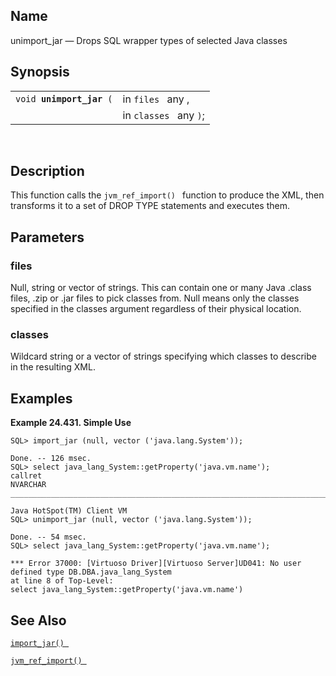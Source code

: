 <div id="fn_unimport_jar" class="refentry">

<div class="titlepage">

</div>

<div class="refnamediv">

## Name

unimport_jar — Drops SQL wrapper types of selected Java classes

</div>

<div class="refsynopsisdiv">

## Synopsis

<div id="fsyn_unimport_jar" class="funcsynopsis">

|                               |                        |
|-------------------------------|------------------------|
| `void `**`unimport_jar`**` (` | in `files ` any ,      |
|                               | in `classes ` any `)`; |

<div class="funcprototype-spacer">

 

</div>

</div>

</div>

<div id="desc_unimport_jar" class="refsect1">

## Description

This function calls the `jvm_ref_import() ` function to produce the XML,
then transforms it to a set of DROP TYPE statements and executes them.

</div>

<div id="params_unimport_jar" class="refsect1">

## Parameters

<div id="id116197" class="refsect2">

### files

Null, string or vector of strings. This can contain one or many Java
.class files, .zip or .jar files to pick classes from. Null means only
the classes specified in the classes argument regardless of their
physical location.

</div>

<div id="id116200" class="refsect2">

### classes

Wildcard string or a vector of strings specifying which classes to
describe in the resulting XML.

</div>

</div>

<div id="examples_unimport_jar" class="refsect1">

## Examples

<div id="ex_unimport_jar" class="example">

**Example 24.431. Simple Use**

<div class="example-contents">

``` screen
SQL> import_jar (null, vector ('java.lang.System'));

Done. -- 126 msec.
SQL> select java_lang_System::getProperty('java.vm.name');
callret
NVARCHAR
_______________________________________________________________________________

Java HotSpot(TM) Client VM
SQL> unimport_jar (null, vector ('java.lang.System'));

Done. -- 54 msec.
SQL> select java_lang_System::getProperty('java.vm.name');

*** Error 37000: [Virtuoso Driver][Virtuoso Server]UD041: No user defined type DB.DBA.java_lang_System
at line 8 of Top-Level:
select java_lang_System::getProperty('java.vm.name')
```

</div>

</div>

  

</div>

<div id="seealso_unimport_jar" class="refsect1">

## See Also

<a href="fn_import_jar.html" class="link" title="import_jar"><code
class="function">import_jar() </code></a>

<a href="fn_jvm_ref_import.html" class="link"
title="jvm_ref_import"><code
class="function">jvm_ref_import() </code></a>

</div>

</div>
